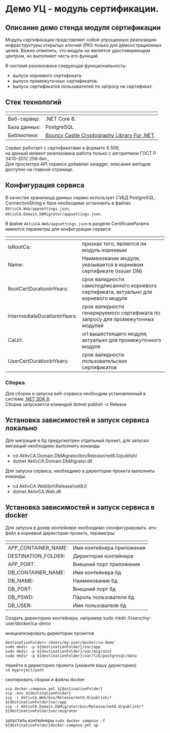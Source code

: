 # Демо УЦ - модуль сертификации.


## Описание демо стенда модуля сертификации

Модуль сертификации представляет собой упрощенную реализацию инфраструктуры открытых ключей (PKI) только для демонстрационных целей.
Важно отметить, что модуль не является удостоверяющим центром, но выполняет часть его функций.

В системе реализована следующая функциональность:
- выпуск корневого сертификата.
- выпуск промежуточных сертификатов.
- выпуск сертификатов пользователей по запросу на сертификат.


## Стек технологий

| <!-- -->         | <!-- -->              |
| ---              | ---                   |
| Веб-сервер:      | .NET Core 8.          |   
| База данных:     | PostgreSQL            |
| Библиотеки:      | [Bouncy Castle Cryptography Library For .NET](https://github.com/bcgit/bc-csharp).   |

Сервис работает с сертификатами в формате X.509,<br />
на данный момент реализована работа только с алгоритмом ГОСТ Р 34.10-2012 256-бит.,<br />
Для просмотра API сервиса добавлен swagger, описание методов доступно на главной странице.


## Конфигурация сервиса

В качестве хранилища данных сервис использует СУБД PostgreSQL,<br />
ConnectionString к базе необходимо установить в файлах `AktivCA.Web/appsettings.json`, `AktivCA.Domain.DbMigrator/appsettings.json`.

В файле `AktivCA.Web/appsettings.json` в разделе CertificateParams имеются параметры для конфигурации сервиса

| <!-- -->                      | <!-- -->                                                                              |
| ---                           | ---                                                                                   |
| IsRootCa:                     | признак того, является ли модуль корневым                                             | 
| Name:                         | Наименование модуля, указывается в корневом сертификате (issuer DN)                   |   
| RootCertDurationInYears:      | срок валидности самоподписанного корневого сертификата, актуально для корневого модуля|
| IntermediateDurationInYears:  | срок валидности генерируемого сертификата по запросу для промежуточных модулей        |
| CaUrl:                        | url вышестоящего модуля, актуально для промежуточного модуля                          |
| UserCertDurationInYears:      | срок валидности пользовательских сертификатов                                         |


### Сборка 

Для сборки и запуска веб-сервиса необходим установленный в системе [.NET SDK 8](https://dotnet.microsoft.com/en-us/download/dotnet/8.0).<br />
Сборка запускается командой dotnet publish -c Release


## Установка зависимостей и запуск сервиса локально

Для миграций в бд предусмотрен отдeльный проект, для запуска миграций необходимо выполнить команды 

- cd AktivCA.Domain.DbMigrator/bin/Release/net8.0/publish/
- dotnet AktivCA.Domain.DbMigrator.dll

Для запуска сервиса, необходимо в директории проекта выполнить команды:

- cd AktivCA.Web\bin\Release\net8.0
- dotnet AktivCA.Web.dll


## Установка зависимостей и запуск сервиса в docker

Для запуска в докер контейнере необходимо сконфигурировать .env файл в корневой директории проекта, параметры:


| <!-- -->                      | <!-- -->                     |
| ---                           | ---                          |
| APP_CONTAINER_NAME:           | Имя контейнера приложения    |
| DESTINATION_FOLDER:           | Директория контейнера        |
| APP_PORT:                     | Внешний порт приложения      |
| DB_CONTAINER_NAME:            | Имя контейнера бд            |
| DB_NAME:                      | Наименование бд              |
| DB_PORT:                      | Внешний порт бд              |
| DB_PSWD:                      | Пароль пользователя бд       |
| DB_USER:                      | Имя пользователя бд          |

Создать директорию контейнера, например sudo mkdir /Users/my-user/docker/ca-demo

инициализировать директории проектов
```
destinationFolder='/Users/my-user/docker/ca-demo'
sudo mkdir -p ${destinationFolder}/var/app
sudo mkdir -p ${destinationFolder}/var/migrator
sudo mkdir -p ${destinationFolder}/var/lib/postgresql/data
```

перейти в директорию проекта (укажите вашу директорию)<br />
```сd myproject/path```

скопировать сборки и файлы docker
```
scp docker-compose.yml ${destinationFolder}
scp .env ${destinationFolder}
scp -r AktivCA.Web/bin/Release/net8.0/publish/* ${destinationFolder}var/app
scp -r AktivCA.Domain.DbMigrator/bin/Release/net8.0/publish/* ${destinationFolder}var/migrator
```

запустить контейнеры ```sudo docker compose -f ${destinationFolder}docker-compose.yml up```
